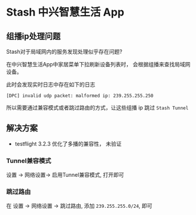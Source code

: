 # Stash 中兴智慧生活 App

## 组播ip处理问题

Stash对于局域网内的服务发现处理似乎存在问题?

在中兴智慧生活App中家居菜单下拉刷新设备列表时， 会根据组播来查找局域网设备。

此时会发现实时日志中存在如下的日志

```
[DPC] invalid udp packet: malformed ip: 239.255.255.250
```

所以需要通过兼容模式或者跳过路由的方式，让这些组播 ip 跳过 `Stash Tunnel`

## 解决方案

- testflight 3.2.3 优化了多播的兼容性， 未验证

### Tunnel兼容模式

设置 -> 网络设置-> 启用Tunnel兼容模式,  打开即可

### 跳过路由

在 设置 -> 网络设置 -> 跳过路由, 添加 `239.255.255.0/24`, 即可

